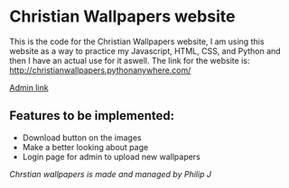 # Christian Wallpapers website
This is the code for the Christian Wallpapers website, I am using this website as a way to practice my Javascript, HTML, CSS, and Python and then I have an actual use for it aswell.
The link for the website is: <a href="http://christianwallpapers.pythonanywhere.com/" target="_blank">http://christianwallpapers.pythonanywhere.com/</a>

<a href="https://www.pythonanywhere.com/user/ChristianWallpapers/webapps/#tab_id_christianwallpapers_pythonanywhere_com" target="_blank">Admin link</a>

## Features to be implemented:
- Download button on the images
- Make a better looking about page
- Login page for admin to upload new wallpapers


*Chrstian wallpapers is made and managed by Philip J*
